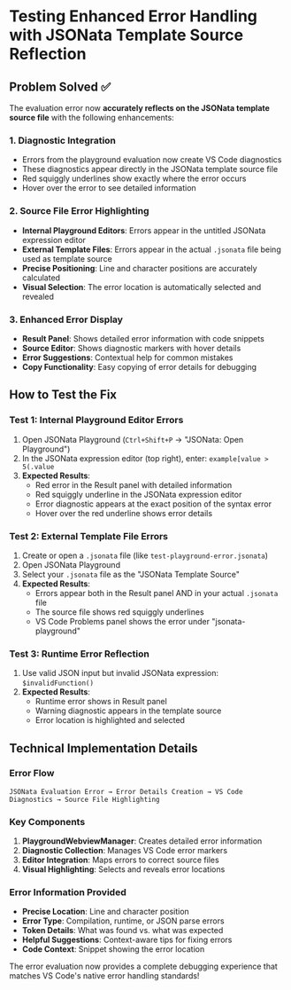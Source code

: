 # Testing Enhanced Error Handling with JSONata Template Source Reflection

## Problem Solved ✅

The evaluation error now **accurately reflects on the JSONata template source file** with the following enhancements:

### 1. **Diagnostic Integration**
- Errors from the playground evaluation now create VS Code diagnostics
- These diagnostics appear directly in the JSONata template source file
- Red squiggly underlines show exactly where the error occurs
- Hover over the error to see detailed information

### 2. **Source File Error Highlighting**
- **Internal Playground Editors**: Errors appear in the untitled JSONata expression editor
- **External Template Files**: Errors appear in the actual `.jsonata` file being used as template source
- **Precise Positioning**: Line and character positions are accurately calculated
- **Visual Selection**: The error location is automatically selected and revealed

### 3. **Enhanced Error Display**
- **Result Panel**: Shows detailed error information with code snippets
- **Source Editor**: Shows diagnostic markers with hover details
- **Error Suggestions**: Contextual help for common mistakes
- **Copy Functionality**: Easy copying of error details for debugging

## How to Test the Fix

### Test 1: Internal Playground Editor Errors
1. Open JSONata Playground (`Ctrl+Shift+P` → "JSONata: Open Playground")
2. In the JSONata expression editor (top right), enter: `example[value > 5(.value`
3. **Expected Results**:
   - Red error in the Result panel with detailed information
   - Red squiggly underline in the JSONata expression editor
   - Error diagnostic appears at the exact position of the syntax error
   - Hover over the red underline shows error details

### Test 2: External Template File Errors
1. Create or open a `.jsonata` file (like `test-playground-error.jsonata`)
2. Open JSONata Playground
3. Select your `.jsonata` file as the "JSONata Template Source"
4. **Expected Results**:
   - Errors appear both in the Result panel AND in your actual `.jsonata` file
   - The source file shows red squiggly underlines
   - VS Code Problems panel shows the error under "jsonata-playground"

### Test 3: Runtime Error Reflection
1. Use valid JSON input but invalid JSONata expression: `$invalidFunction()`
2. **Expected Results**:
   - Runtime error shows in Result panel
   - Warning diagnostic appears in the template source
   - Error location is highlighted and selected

## Technical Implementation Details

### Error Flow
```
JSONata Evaluation Error → Error Details Creation → VS Code Diagnostics → Source File Highlighting
```

### Key Components
1. **PlaygroundWebviewManager**: Creates detailed error information
2. **Diagnostic Collection**: Manages VS Code error markers
3. **Editor Integration**: Maps errors to correct source files
4. **Visual Highlighting**: Selects and reveals error locations

### Error Information Provided
- **Precise Location**: Line and character position
- **Error Type**: Compilation, runtime, or JSON parse errors
- **Token Details**: What was found vs. what was expected
- **Helpful Suggestions**: Context-aware tips for fixing errors
- **Code Context**: Snippet showing the error location

The error evaluation now provides a complete debugging experience that matches VS Code's native error handling standards!

